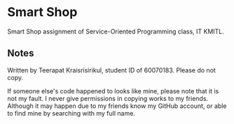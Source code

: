 # Smart Shop
Smart Shop assignment of Service-Oriented Programming class, IT KMITL.

## Notes
Written by Teerapat Kraisrisirikul, student ID of 60070183. Please do not copy.

If someone else's code happened to looks like mine, please note that it is not my fault. I never give permissions in copying works to my friends. Although it may happen due to my friends know my GitHub account, or able to find mine by searching with my full name.

